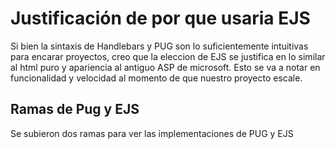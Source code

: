 # Justificación de por que usaria EJS

Si bien la sintaxis de Handlebars y PUG son lo suficientemente intuitivas para encarar proyectos, creo que la eleccion de EJS se justifica en lo similar al html puro y apariencia al antiguo ASP de microsoft. Esto se va a notar en funcionalidad y velocidad al momento de que nuestro proyecto escale.
## Ramas de Pug y EJS

Se subieron dos ramas para ver las implementaciones de PUG y EJS
